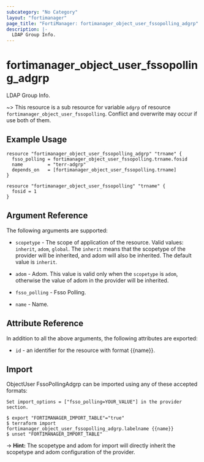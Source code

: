 ```yaml
---
subcategory: "No Category"
layout: "fortimanager"
page_title: "FortiManager: fortimanager_object_user_fssopolling_adgrp"
description: |-
  LDAP Group Info.
---
```


# fortimanager_object_user_fssopolling_adgrp
LDAP Group Info.

~> This resource is a sub resource for variable `adgrp` of resource `fortimanager_object_user_fssopolling`. Conflict and overwrite may occur if use both of them.



## Example Usage

```hcl
resource "fortimanager_object_user_fssopolling_adgrp" "trname" {
  fsso_polling = fortimanager_object_user_fssopolling.trname.fosid
  name         = "terr-adgrp"
  depends_on   = [fortimanager_object_user_fssopolling.trname]
}

resource "fortimanager_object_user_fssopolling" "trname" {
  fosid = 1
}
```

## Argument Reference


The following arguments are supported:

* `scopetype` - The scope of application of the resource. Valid values: `inherit`, `adom`, `global`. The `inherit` means that the scopetype of the provider will be inherited, and adom will also be inherited. The default value is `inherit`.
* `adom` - Adom. This value is valid only when the `scopetype` is `adom`, otherwise the value of adom in the provider will be inherited.
* `fsso_polling` - Fsso Polling.

* `name` - Name.


## Attribute Reference

In addition to all the above arguments, the following attributes are exported:
* `id` - an identifier for the resource with format {{name}}.

## Import

ObjectUser FssoPollingAdgrp can be imported using any of these accepted formats:
```
Set import_options = ["fsso_polling=YOUR_VALUE"] in the provider section.

$ export "FORTIMANAGER_IMPORT_TABLE"="true"
$ terraform import fortimanager_object_user_fssopolling_adgrp.labelname {{name}}
$ unset "FORTIMANAGER_IMPORT_TABLE"
```
-> **Hint:** The scopetype and adom for import will directly inherit the scopetype and adom configuration of the provider.
